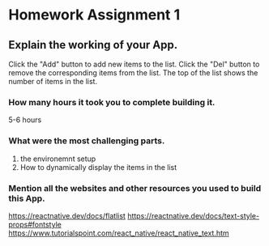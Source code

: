 # Homework Assignment 1


## Explain the working of your App.
Click the "Add" button to add new items to the list.
Click the "Del" button to remove the corresponding items from the list.
The top of the list shows the number of items in the list.

### How many hours it took you to complete building it.
5-6 hours


### What were the most challenging parts.
1. the environemnt setup
2. How to dynamically display the items in the list


### Mention all the websites and other resources you used to build this App.
https://reactnative.dev/docs/flatlist
https://reactnative.dev/docs/text-style-props#fontstyle
https://www.tutorialspoint.com/react_native/react_native_text.htm

